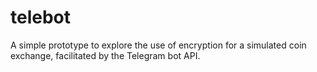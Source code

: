 # telebot
A simple prototype to explore the use of encryption for a simulated coin exchange, facilitated by the Telegram bot API.
